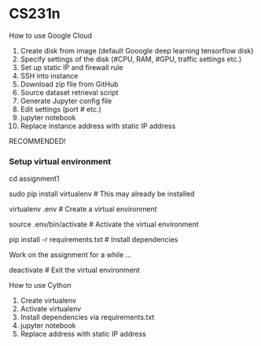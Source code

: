 # CS231n

How to use Google Cloud
1) Create disk from image (default Gooogle deep learning tensorflow disk)
2) Specify settings of the disk (#CPU, RAM, #GPU, traffic settings etc.)
3) Set up static IP and firewall rule
4) SSH into instance
5) Download zip file from GitHub
6) Source dataset retrieval script
7) Generate Jupyter config file
8) Edit settings (port # etc.)
9) jupyter notebook
10) Replace instance address with static IP address

RECOMMENDED!
### Setup virtual environment ###
cd assignment1

sudo pip install virtualenv      # This may already be installed

virtualenv .env                  # Create a virtual environment

source .env/bin/activate         # Activate the virtual environment

pip install -r requirements.txt  # Install dependencies

Work on the assignment for a while ...

deactivate                       # Exit the virtual environment

How to use Cython
1) Create virtualenv
2) Activate virtualenv
3) Install dependencies via requirements.txt
4) jupyter notebook
5) Replace address with static IP address
